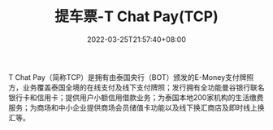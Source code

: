 ﻿---
weight: 
title: "提车票-T Chat Pay(TCP)"
description: "T Chat Pay（简称TCP）是拥有由泰国央行（BOT）颁发的E-Money支付牌照方，业务覆盖泰国全境的在线支付及线下支付牌照；发行拥有全功能曼谷银行联名银行卡和信用卡；提供用户小额信..."
date: 2022-03-25T21:57:40+08:00
lastmod: 2022-03-25T16:45:40+08:00
draft: false
authors: ["Metabd"]
featuredImage: "tichepiao-t-chat-paytcp.webp"
link: ""
tags: ["数字代币","提车票-T Chat Pay(TCP)"]
categories: ["navigation"]
navigation: ["数字代币"]
lightgallery: true
toc: true
pinned: false
recommend: false
recommend1: false
---
T Chat Pay（简称TCP）是拥有由泰国央行（BOT）颁发的E-Money支付牌照方，业务覆盖泰国全境的在线支付及线下支付牌照；发行拥有全功能曼谷银行联名银行卡和信用卡；提供用户小额信用借款业务；为泰国本地200家机构的生活缴费服务；为商场和中小企业提供商场会员储值卡功能以及线下换汇商店及即时线上换汇等。
